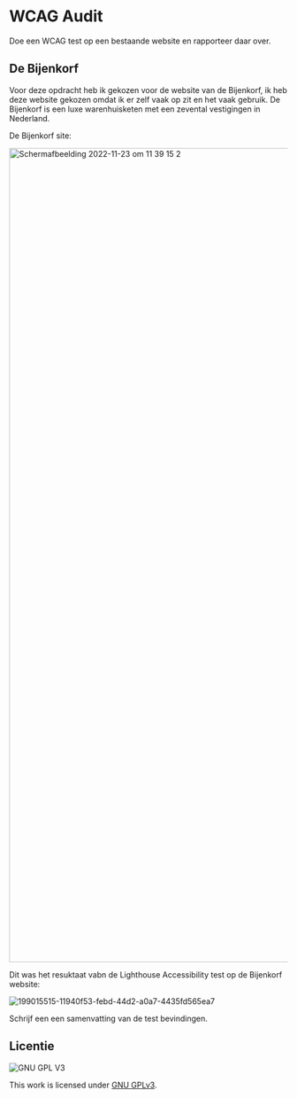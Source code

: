 # WCAG Audit 

Doe een WCAG test op een bestaande website en rapporteer daar over.

## De Bijenkorf

Voor deze opdracht heb ik gekozen voor de website van de Bijenkorf, ik heb deze website gekozen omdat ik er zelf vaak op zit en het vaak gebruik. De Bijenkorf is een luxe warenhuisketen met een zevental vestigingen in Nederland. 

De Bijenkorf site:

<img width="1470" alt="Schermafbeelding 2022-11-23 om 11 39 15 2" src="https://user-images.githubusercontent.com/112861488/203526395-4f23e762-c6f5-48d6-9a3d-be0cf2e3ba69.png">

Dit was het resuktaat vabn de Lighthouse Accessibility test op de Bijenkorf website:

![199015515-11940f53-febd-44d2-a0a7-4435fd565ea7](https://user-images.githubusercontent.com/112861488/203526503-973d7de0-0892-4ab7-a960-1b89a79b0cc8.jpeg)


Schrijf een een samenvatting van de test bevindingen.


## Licentie

![GNU GPL V3](https://www.gnu.org/graphics/gplv3-127x51.png)

This work is licensed under [GNU GPLv3](./LICENSE).
